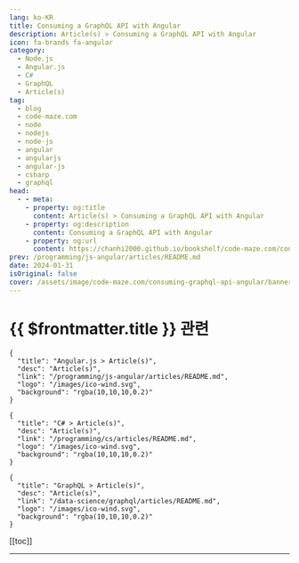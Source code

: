 ```yaml
---
lang: ko-KR
title: Consuming a GraphQL API with Angular
description: Article(s) > Consuming a GraphQL API with Angular
icon: fa-brands fa-angular
category: 
  - Node.js
  - Angular.js
  - C#
  - GraphQL
  - Article(s)
tag: 
  - blog
  - code-maze.com
  - node
  - nodejs
  - node-js
  - angular
  - angularjs
  - angular-js
  - csharp
  - graphql
head:  
  - - meta:
    - property: og:title
      content: Article(s) > Consuming a GraphQL API with Angular
    - property: og:description
      content: Consuming a GraphQL API with Angular
    - property: og:url
      content: https://chanhi2000.github.io/bookshelf/code-maze.com/consuming-graphql-api-angular.html
prev: /programming/js-angular/articles/README.md
date: 2024-01-31
isOriginal: false
cover: /assets/image/code-maze.com/consuming-graphql-api-angular/banner.png
---
```


# {{ $frontmatter.title }} 관련

```component VPCard
{
  "title": "Angular.js > Article(s)",
  "desc": "Article(s)",
  "link": "/programming/js-angular/articles/README.md",
  "logo": "/images/ico-wind.svg",
  "background": "rgba(10,10,10,0.2)"
}
```

```component VPCard
{
  "title": "C# > Article(s)",
  "desc": "Article(s)",
  "link": "/programming/cs/articles/README.md",
  "logo": "/images/ico-wind.svg",
  "background": "rgba(10,10,10,0.2)"
}
```

```component VPCard
{
  "title": "GraphQL > Article(s)",
  "desc": "Article(s)",
  "link": "/data-science/graphql/articles/README.md",
  "logo": "/images/ico-wind.svg",
  "background": "rgba(10,10,10,0.2)"
}
```

[[toc]]

---

<SiteInfo
  name="Consuming a GraphQL API with Angular"
  desc="In this article, we will show you how to use Angular to Consume a GraphQL API. We will see how to setup the Apollo library to help us in the process."
  url="https://code-maze.com/consuming-graphql-api-angular/"
  logo="/assets/image/code-maze.com/favicon.png"
  preview="/assets/image/code-maze.com/consuming-graphql-api-angular/banner.png"/>

<!-- TODO: 작성 -->
